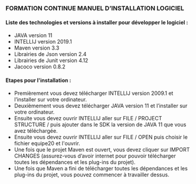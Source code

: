 ### FORMATION CONTINUE MANUEL D’INSTALLATION LOGICIEL

#### Liste des technologies et versions à installer pour développer le logiciel :
- JAVA version 11
- INTELLIJ version 2019.1
- Maven version 3.3
- Librairies de Json version 2.4
- Librairies de Junit version 4.12
- Jacoco version 0.8.2

#### Etapes pour l'installation :
- Premièrement vous devez télécharger INTELLIJ version 2009.1 et l’installer sur votre ordinateur.
- Deuxièmement vous devez télécharger JAVA version 11 et l’installer sur votre ordinateur.
- Ensuite vous devez ouvrir INTELLIJ aller sur FILE / PROJECT STRUCTURE / puis ajouter dans le SDK la version de JAVA 11 que vous avez téléchargée.
- Ensuite vous devez ouvrir INTELLIJ aller sur FILE / OPEN puis choisir le fichier equipe20 et l'ouvrir.
- Une fois que le projet Maven est ouvert, vous devez cliquer sur IMPORT CHANGES (assurez-vous d’avoir internet pour pouvoir télécharger toutes les dépendances et les plug-ins du projet).
- Une fois que Maven a fini de télécharger toutes les dépendances et les plug-ins du projet, vous pouvez commencer à travailler dessus.


